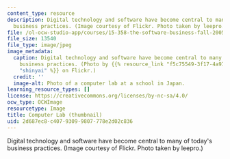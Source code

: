 ```yaml
---
content_type: resource
description: Digital technology and software have become central to many of today's
  business practices. (Image courtesy of Flickr. Photo taken by leepro.)
file: /ol-ocw-studio-app/courses/15-358-the-software-business-fall-2005/2d687ec8c40793099807778e2d02c836_15-358f05-th.jpg
file_size: 13540
file_type: image/jpeg
image_metadata:
  caption: Digital technology and software have become central to many of today's
    business practices. (Photo by {{% resource_link "f5c75549-3f17-4a97-8809-e7fda3ec8896"
    "shinyai" %}} on Flickr.)
  credit: ''
  image-alt: Photo of a computer lab at a school in Japan.
learning_resource_types: []
license: https://creativecommons.org/licenses/by-nc-sa/4.0/
ocw_type: OCWImage
resourcetype: Image
title: Computer Lab (thumbnail)
uid: 2d687ec8-c407-9309-9807-778e2d02c836
---
```

Digital technology and software have become central to many of today's business practices. (Image courtesy of Flickr. Photo taken by leepro.)